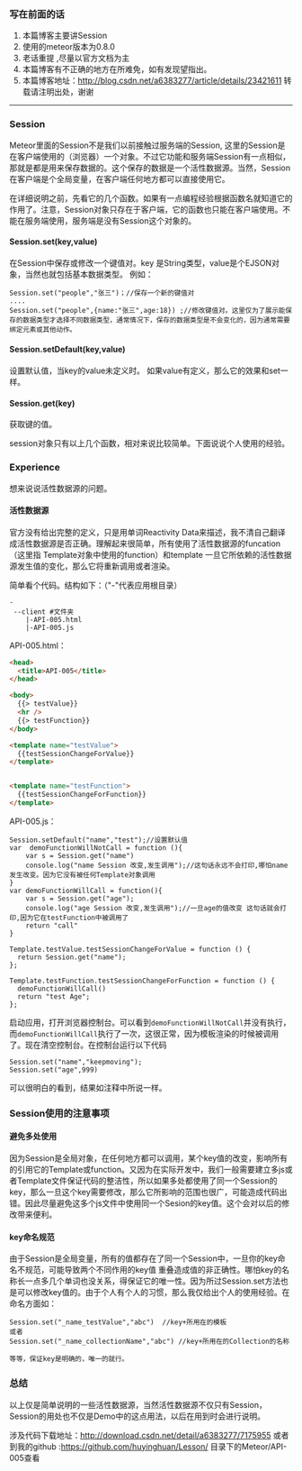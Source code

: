 
### 写在前面的话 
 1. 本篇博客主要讲Session
 2. 使用的meteor版本为0.8.0
 4. 老话重提 ,尽量以官方文档为主
 5. 本篇博客有不正确的地方在所难免，如有发现望指出。
 6. 本篇博客地址：http://blog.csdn.net/a6383277/article/details/23421611 转载请注明出处，谢谢

---
### Session


 Meteor里面的Session不是我们以前接触过服务端的Session,  这里的Session是在客户端使用的（浏览器）一个对象。不过它功能和服务端Session有一点相似，那就是都是用来保存数据的。这个保存的数据是一个活性数据源。当然，Session在客户端是个全局变量，在客户端任何地方都可以直接使用它。

在详细说明之前，先看它的几个函数。如果有一点编程经验根据函数名就知道它的作用了。注意，Session对象只存在于客户端，它的函数也只能在客户端使用。不能在服务端使用，服务端是没有Session这个对象的。

#### Session.set(key,value)

在Session中保存或修改一个键值对。key 是String类型，value是个EJSON对象，当然也就包括基本数据类型。
例如：
```
Session.set("people","张三")；//保存一个新的键值对
....
Session.set("people",{name:"张三",age:18}) ;//修改键值对。这里仅为了展示能保存的数据类型才选择不同数据类型，通常情况下，保存的数据类型是不会变化的，因为通常需要绑定元素或其他动作。
```

#### Session.setDefault(key,value)
设置默认值，当key的value未定义时。  如果value有定义，那么它的效果和set一样。

#### Session.get(key)

获取键的值。

session对象只有以上几个函数，相对来说比较简单。下面说说个人使用的经验。

### Experience
想来说说活性数据源的问题。
#### 活性数据源
官方没有给出完整的定义，只是用单词Reactivity Data来描述，我不清自己翻译成活性数据源是否正确。理解起来很简单，所有使用了活性数据源的funcation（这里指 Template对象中使用的function）和template 一旦它所依赖的活性数据源发生值的变化，那么它将重新调用或者渲染。


简单看个代码。结构如下：（"-"代表应用根目录）
```
-
 --client #文件夹
    |-API-005.html
    |-API-005.js
```
API-005.html：
```html
<head>
  <title>API-005</title>
</head>

<body>
  {{> testValue}}
  <hr />
  {{> testFunction}}
</body>

<template name="testValue">
  {{testSessionChangeForValue}}
</template>


<template name="testFunction">
  {{testSessionChangeForFunction}}
</template>
```
API-005.js：
```javacript
Session.setDefault("name","test");//设置默认值
var  demoFunctionWillNotCall = function (){
	var s = Session.get("name")
	console.log("name Session 改变,发生调用");//这句话永远不会打印,哪怕name发生改变。因为它没有被任何Template对象调用
}
var demoFunctionWillCall = function(){
	var s = Session.get("age");
	console.log("age Session 改变,发生调用");//一旦age的值改变 这句话就会打印,因为它在testFunction中被调用了
	return "call"
}

Template.testValue.testSessionChangeForValue = function () {
  return Session.get("name");
};

Template.testFunction.testSessionChangeForFunction = function () {
  demoFunctionWillCall()
  return "test Age";
};
```

启动应用，打开浏览器控制台。可以看到```demoFunctionWillNotCall```并没有执行，而```demoFunctionWillCall```执行了一次，这很正常，因为模板渲染的时候被调用了。现在清空控制台。在控制台运行以下代码
```
Session.set("name","keepmoving");
Session.set("age",999)
```
可以很明白的看到，结果如注释中所说一样。

### Session使用的注意事项

#### 避免多处使用

因为Session是全局对象，在任何地方都可以调用，某个key值的改变，影响所有的引用它的Template或function。又因为在实际开发中，我们一般需要建立多js或者Template文件保证代码的整洁性，所以如果多处都使用了同一个Session的key，那么一旦这个key需要修改，那么它所影响的范围也很广，可能造成代码出错。因此尽量避免这多个js文件中使用同一个Sesion的key值。这个会对以后的修改带来便利。

#### key命名规范

由于Session是全局变量，所有的值都存在了同一个Session中，一旦你的key命名不规范，可能导致两个不同作用的key值 重叠造成值的非正确性。哪怕key的名称长一点多几个单词也没关系，得保证它的唯一性。因为所过Session.set方法也是可以修改key值的。由于个人有个人的习惯，那么我仅给出个人的使用经验。在命名方面如：
```
Session.set("_name_testValue","abc")  //key+所用在的模板
或者
Session.set("_name_collectionName","abc") //key+所用在的Collection的名称

等等，保证key是明确的，唯一的就行。
```

### 总结

以上仅是简单说明的一些活性数据源，当然活性数据源不仅只有Session，Session的用处也不仅是Demo中的这点用法，以后在用到时会进行说明。

涉及代码下载地址：http://download.csdn.net/detail/a6383277/7175955
或者到我的github :https://github.com/huyinghuan/Lesson/ 目录下的Meteor/API-005查看